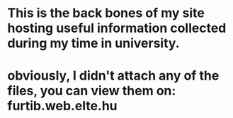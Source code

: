 # This is the back bones of my site hosting useful information collected during my time in university.
# obviously, I didn't attach any of the files, you can view them on: furtib.web.elte.hu
